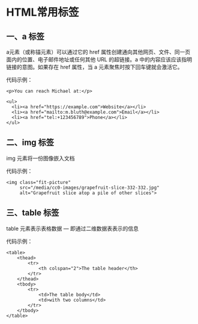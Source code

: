 # HTML常用标签

## 一、a 标签
a元素（或称锚元素）可以通过它的 href 属性创建通向其他网页、文件、同一页面内的位置、电子邮件地址或任何其他 URL 的超链接。a 中的内容应该应该指明链接的意图。如果存在 href 属性，当 a 元素聚焦时按下回车键就会激活它。

代码示例：
```
<p>You can reach Michael at:</p>

<ul>
  <li><a href="https://example.com">Website</a></li>
  <li><a href="mailto:m.bluth@example.com">Email</a></li>
  <li><a href="tel:+123456789">Phone</a></li>
</ul>
```

## 二、img 标签

img 元素将一份图像嵌入文档

代码示例：
```
<img class="fit-picture"
     src="/media/cc0-images/grapefruit-slice-332-332.jpg"
     alt="Grapefruit slice atop a pile of other slices">
```
## 三、table 标签

table 元素表示表格数据 — 即通过二维数据表表示的信息

代码示例：
```
<table>
    <thead>
        <tr>
            <th colspan="2">The table header</th>
        </tr>
    </thead>
    <tbody>
        <tr>
            <td>The table body</td>
            <td>with two columns</td>
        </tr>
    </tbody>
</table>
```

